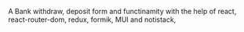 A Bank withdraw, deposit form and functinamity with the help of react, react-router-dom, redux, formik, MUI and notistack,
